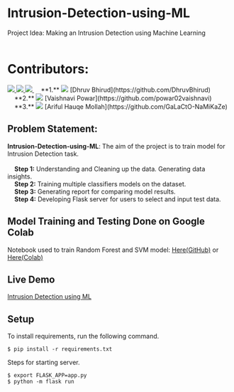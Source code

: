 # Intrusion-Detection-using-ML
Project Idea: Making an Intrusion Detection using Machine Learning<br/><br/>
# Contributors:<br/>
<a href="https://github.com/DhruvBhirud/Intrusion-Detection-System-using-ML/graphs/contributors">
  <img src="https://contrib.rocks/image?repo=DhruvBhirud/Intrusion-Detection-System-using-ML" />
  <img src="https://contrib.rocks/image?repo=powar02vaishnavi/IntrusionDetectionSystem" />
  <img src="https://contrib.rocks/image?repo=GaLaCtO-NaMiKaZe/Intrusion-Detection-System" />
</a>
&nbsp;  &nbsp;  **1.** <img src="https://contrib.rocks/image?repo=DhruvBhirud/Intrusion-Detection-System-using-ML" /> [Dhruv Bhirud](https://github.com/DhruvBhirud)<br/>
&nbsp;  &nbsp;  **2.** <img src="https://contrib.rocks/image?repo=powar02vaishnavi/IntrusionDetectionSystem" /> [Vaishnavi Powar](https://github.com/powar02vaishnavi)<br/>
&nbsp;  &nbsp;  **3.** <img src="https://contrib.rocks/image?repo=GaLaCtO-NaMiKaZe/Intrusion-Detection-System" /> [Ariful Hauqe Mollah](https://github.com/GaLaCtO-NaMiKaZe)<br/>

## **Problem Statement:** <br/>
**Intrusion-Detection-using-ML**: The aim of the project is to train model for Intrusion Detection task.
<br/><br/>
&nbsp;  &nbsp;  **Step 1:** Understanding and Cleaning up the data. Generating data insights.<br/>
&nbsp;  &nbsp;  **Step 2:** Training multiple classifiers models on the dataset.<br/>
&nbsp;  &nbsp;  **Step 3:** Generating report for comparing model results.<br/>
&nbsp;  &nbsp;  **Step 4:** Developing Flask server for users to select and input test data.

## Model Training and Testing Done on Google Colab
Notebook used to train Random Forest and SVM model: [Here(GitHub)](IDS_model_train.ipynb) or [Here(Colab)](https://colab.research.google.com/drive/11kv-N8lCQcjN3qSohgnwEZKdtgsGaO9r?usp=sharing) <br/>

## Live Demo
[Intrusion Detection using ML](https://ids.onrender.com/)

## Setup
To install requirements, run the following command.<br/>
```
$ pip install -r requirements.txt
```
Steps for starting server.
```
$ export FLASK_APP=app.py
$ python -m flask run
```
